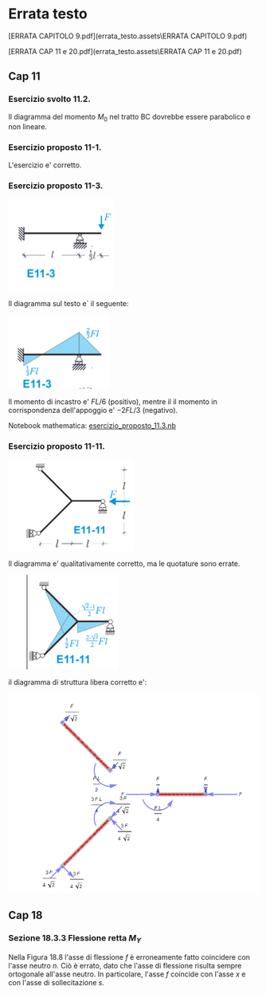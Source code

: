 

# Errata testo

 [ERRATA CAPITOLO 9.pdf](errata_testo.assets\ERRATA CAPITOLO 9.pdf) 

 [ERRATA CAP 11 e 20.pdf](errata_testo.assets\ERRATA CAP 11 e 20.pdf) 

## Cap 11

### Esercizio svolto 11.2. 

Il diagramma del momento $M_0$ nel tratto BC dovrebbe essere parabolico e non lineare.

### Esercizio proposto 11-1. 

L'esercizio e' corretto.

### Esercizio proposto 11-3. 

![image-20211213094633665](errata_testo.assets/image-20211213094633665.png)

Il diagramma sul testo e` il seguente:

![image-20211213094705419](errata_testo.assets/image-20211213094705419.png)

Il momento di incastro e' $FL/6$ (positivo), mentre il il momento in corrispondenza dell'appoggio e' $-2FL/3$ (negativo).

Notebook mathematica: [esercizio_proposto_11.3.nb](file_mathematica\esercizio_proposto_11.3.nb) 

### Esercizio proposto 11-11.

![image-20211213095517731](errata_testo.assets/image-20211213095517731.png)

Il diagramma e' qualitativamente corretto, ma le quotature sono errate.

![image-20211213095545424](errata_testo.assets/image-20211213095545424.png)

il diagramma di struttura libera corretto e':

![image-20211213100744452](errata_testo.assets/image-20211213100744452.png)

## Cap 18

### Sezione 18.3.3 Flessione retta $M_Y$

Nella  Figura 18.8 l'asse di flessione $f$ è erroneamente fatto coincidere con l'asse neutro $n$. Ciò è errato, dato che l'asse di flessione risulta sempre ortogonale all'asse neutro. In particolare, l'asse $f$ coincide con l'asse $x$ e con l'asse di sollecitazione $s$.

